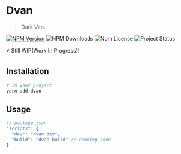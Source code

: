 # Dvan
> Dark Van.

[![NPM Version](https://img.shields.io/npm/v/dvan.svg?style=popout-square)](https://npmjs.com/package/dvan)
![NPM Downloads](https://img.shields.io/npm/dm/dvan.svg?style=popout-square)
![Npm License](https://img.shields.io/npm/l/dvan.svg?style=popout-square)
![Project Status](https://img.shields.io/badge/status-beta-yellow.svg?style=popout-square)

️⚡️ Still WIP(Work In Progress)!

## Installation
```bash
# In your project
yarn add dvan
```

## Usage
```js
// package.json
"scripts": {
  "dev": "dvan dev",
  "build": "dvan build" // comming soon
}
```